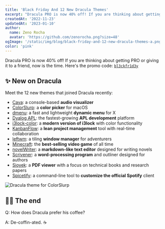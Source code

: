 ```yaml
---
title: 'Black Friday And 12 New Dracula Themes'
excerpt: "Dracula PRO is now 40% off! If you are thinking about getting PRO or giving it to a friend, now is the time."
createdAt: '2022-11-23'
updatedAt: '2023-01-10'
author:
  name: Zeno Rocha
  avatar: 'https://github.com/zenorocha.png?size=48'
ogImage: '/static/img/blog/black-friday-and-12-new-dracula-themes-a.png'
color: 'pink'
---
```


Dracula PRO is now 40% off! If you are thinking about getting PRO or giving it to a friend, now is the time. Here's the promo code: [`bl3ckfr1d3y`](https://store.draculatheme.com/l/dracula-pro/bl3ckfr1d3y)

## ✨ New on Dracula

Meet the 12 new themes that joined Dracula recently:

- [Cava](/cava): a console-based **audio visualizer**
- [ColorSlurp](/color-slurp): a **color picker** for macOS
- [dmenu](/dmenu): a fast and lightweight **dynamic menu** for X
- [Dyalog APL](/dyalog): the fastest-growing **APL development** platform
- [i3lock-color](/i3lock-color): a **modern version of i3lock** with color functionality
- [KanbanFlow](/kanbanflow): a **lean project management** tool with real-time collaboration
- [leftwm](/leftwm): a tiling **window manager** for adventurers
- [Minecraft](/minecraft): the **best-selling video game** of all time
- [novelWriter](/novel-writer): a **markdown-like text editor** designed for writing novels
- [Scrivener](/scrivener): a **word-processing program** and outliner designed for authors
- [Sioyek](/sioyek): a **PDF viewer** with a focus on technical books and research papers
- [Spicetify](/spicetify): a command-line tool to **customize the official Spotify** client

![Dracula theme for ColorSlurp](/static/img/blog/black-friday-and-12-new-dracula-themes-a.png)

## 👋🏻 The end

Q: How does Dracula prefer his coffee?

A: De-coffin-ated. ☕